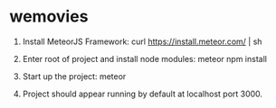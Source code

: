 # wemovies

1. Install MeteorJS Framework:
curl https://install.meteor.com/ | sh

2. Enter root of project and install node modules:
meteor npm install

3. Start up the project:
meteor

4. Project should appear running by default at localhost port 3000.
